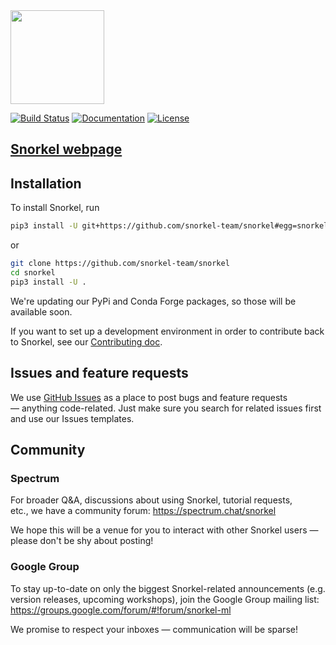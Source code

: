 <img src="figs/logo_01.png" width="150"/>

[![Build Status](https://travis-ci.org/snorkel-team/snorkel.svg?branch=master)](https://travis-ci.org/snorkel-team/snorkel)
[![Documentation](https://readthedocs.org/projects/snorkel/badge/)](http://snorkel.readthedocs.io/en/master/)
[![License](https://img.shields.io/badge/License-Apache%202.0-blue.svg)](https://opensource.org/licenses/Apache-2.0)


## [Snorkel webpage](http://snorkel.stanford.edu)


## Installation

To install Snorkel, run

```bash
pip3 install -U git+https://github.com/snorkel-team/snorkel#egg=snorkel
```

or 

```bash
git clone https://github.com/snorkel-team/snorkel
cd snorkel
pip3 install -U .
```

We're updating our PyPi and Conda Forge packages, so those will be available soon.

If you want to set up a development environment in order to contribute back to Snorkel,
see our [Contributing doc](./CONTRIBUTING.md).


## Issues and feature requests
We use [GitHub Issues](https://github.com/snorkel-team/snorkel/issues) as a place to post bugs and feature requests — anything code-related.
Just make sure you search for related issues first and use our Issues templates.

## Community
### Spectrum
For broader Q&A, discussions about using Snorkel, tutorial requests, etc., we have a community forum: https://spectrum.chat/snorkel

We hope this will be a venue for you to interact with other Snorkel users — please don't be shy about posting!

### Google Group
To stay up-to-date on only the biggest Snorkel-related announcements (e.g. version releases, upcoming workshops), join the Google Group mailing list: https://groups.google.com/forum/#!forum/snorkel-ml

We promise to respect your inboxes — communication will be sparse!
